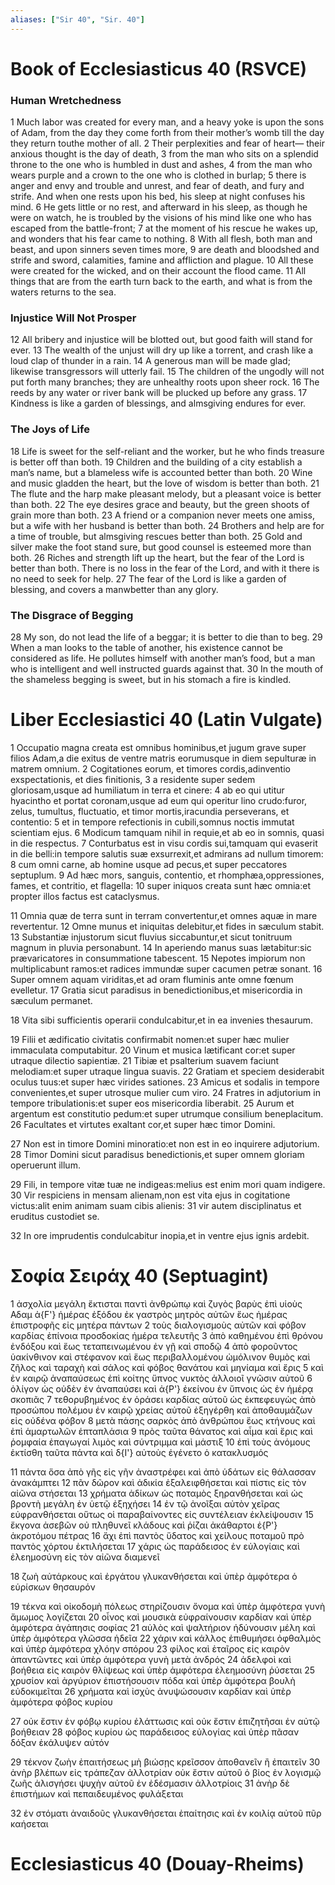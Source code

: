 ```yaml
---
aliases: ["Sir 40", "Sir. 40"]
---
```



# Book of Ecclesiasticus 40 (RSVCE)

### Human Wretchedness
1 Much labor was created for every man, and a heavy yoke is upon the sons of Adam, from the day they come forth from their mother’s womb till the day they return touthe mother of all.
2 Their perplexities and fear of heart— their anxious thought is the day of death,
3 from the man who sits on a splendid throne to the one who is humbled in dust and ashes,
4 from the man who wears purple and a crown to the one who is clothed in burlap;
5 there is anger and envy and trouble and unrest, and fear of death, and fury and strife. And when one rests upon his bed, his sleep at night confuses his mind.
6 He gets little or no rest, and afterward in his sleep, as though he were on watch, he is troubled by the visions of his mind like one who has escaped from the battle-front;
7 at the moment of his rescue he wakes up, and wonders that his fear came to nothing.
8 With all flesh, both man and beast, and upon sinners seven times more,
9 are death and bloodshed and strife and sword, calamities, famine and affliction and plague.
10 All these were created for the wicked, and on their account the flood came.
11 All things that are from the earth turn back to the earth, and what is from the waters returns to the sea.
### Injustice Will Not Prosper
12 All bribery and injustice will be blotted out, but good faith will stand for ever.
13 The wealth of the unjust will dry up like a torrent, and crash like a loud clap of thunder in a rain.
14 A generous man will be made glad; likewise transgressors will utterly fail.
15 The children of the ungodly will not put forth many branches; they are unhealthy roots upon sheer rock.
16 The reeds by any water or river bank will be plucked up before any grass.
17 Kindness is like a garden of blessings, and almsgiving endures for ever.
### The Joys of Life
18 Life is sweet for the self-reliant and the worker, but he who finds treasure is better off than both.
19 Children and the building of a city establish a man’s name, but a blameless wife is accounted better than both.
20 Wine and music gladden the heart, but the love of wisdom is better than both.
21 The flute and the harp make pleasant melody, but a pleasant voice is better than both.
22 The eye desires grace and beauty, but the green shoots of grain more than both.
23 A friend or a companion never meets one amiss, but a wife with her husband is better than both.
24 Brothers and help are for a time of trouble, but almsgiving rescues better than both.
25 Gold and silver make the foot stand sure, but good counsel is esteemed more than both.
26 Riches and strength lift up the heart, but the fear of the Lord is better than both. There is no loss in the fear of the Lord, and with it there is no need to seek for help.
27 The fear of the Lord is like a garden of blessing, and covers a manwbetter than any glory.
### The Disgrace of Begging
28 My son, do not lead the life of a beggar; it is better to die than to beg.
29 When a man looks to the table of another, his existence cannot be considered as life. He pollutes himself with another man’s food, but a man who is intelligent and well instructed guards against that.
30 In the mouth of the shameless begging is sweet, but in his stomach a fire is kindled.


# Liber Ecclesiastici 40 (Latin Vulgate)

1 Occupatio magna creata est omnibus hominibus,et jugum grave super filios Adam,a die exitus de ventre matris eorumusque in diem sepulturæ in matrem omnium.
2 Cogitationes eorum, et timores cordis,adinventio exspectationis, et dies finitionis,
3 a residente super sedem gloriosam,usque ad humiliatum in terra et cinere:
4 ab eo qui utitur hyacintho et portat coronam,usque ad eum qui operitur lino crudo:furor, zelus, tumultus, fluctuatio, et timor mortis,iracundia perseverans, et contentio:
5 et in tempore refectionis in cubili,somnus noctis immutat scientiam ejus.
6 Modicum tamquam nihil in requie,et ab eo in somnis, quasi in die respectus.
7 Conturbatus est in visu cordis sui,tamquam qui evaserit in die belli:in tempore salutis suæ exsurrexit,et admirans ad nullum timorem:
8 cum omni carne, ab homine usque ad pecus,et super peccatores septuplum.
9 Ad hæc mors, sanguis, contentio, et rhomphæa,oppressiones, fames, et contritio, et flagella:
10 super iniquos creata sunt hæc omnia:et propter illos factus est cataclysmus.

11 Omnia quæ de terra sunt in terram convertentur,et omnes aquæ in mare revertentur.
12 Omne munus et iniquitas delebitur,et fides in sæculum stabit.
13 Substantiæ injustorum sicut fluvius siccabuntur,et sicut tonitruum magnum in pluvia personabunt.
14 In aperiendo manus suas lætabitur:sic prævaricatores in consummatione tabescent.
15 Nepotes impiorum non multiplicabunt ramos:et radices immundæ super cacumen petræ sonant.
16 Super omnem aquam viriditas,et ad oram fluminis ante omne fœnum evelletur.
17 Gratia sicut paradisus in benedictionibus,et misericordia in sæculum permanet.

18 Vita sibi sufficientis operarii condulcabitur,et in ea invenies thesaurum.

19 Filii et ædificatio civitatis confirmabit nomen:et super hæc mulier immaculata computabitur.
20 Vinum et musica lætificant cor:et super utraque dilectio sapientiæ.
21 Tibiæ et psalterium suavem faciunt melodiam:et super utraque lingua suavis.
22 Gratiam et speciem desiderabit oculus tuus:et super hæc virides sationes.
23 Amicus et sodalis in tempore convenientes,et super utrosque mulier cum viro.
24 Fratres in adjutorium in tempore tribulationis:et super eos misericordia liberabit.
25 Aurum et argentum est constitutio pedum:et super utrumque consilium beneplacitum.
26 Facultates et virtutes exaltant cor,et super hæc timor Domini.

27 Non est in timore Domini minoratio:et non est in eo inquirere adjutorium.
28 Timor Domini sicut paradisus benedictionis,et super omnem gloriam operuerunt illum.

29 Fili, in tempore vitæ tuæ ne indigeas:melius est enim mori quam indigere.
30 Vir respiciens in mensam alienam,non est vita ejus in cogitatione victus:alit enim animam suam cibis alienis:
31 vir autem disciplinatus et eruditus custodiet se.

32 In ore imprudentis condulcabitur inopia,et in ventre ejus ignis ardebit.


# Σοφία Σειράχ 40 (Septuagint)

1 ἀσχολία μεγάλη ἔκτισται παντὶ ἀνθρώπῳ καὶ ζυγὸς βαρὺς ἐπὶ υἱοὺς Αδαμ ἀ{F'} ἡμέρας ἐξόδου ἐκ γαστρὸς μητρὸς αὐτῶν ἕως ἡμέρας ἐπιστροφῆς εἰς μητέρα πάντων
2 τοὺς διαλογισμοὺς αὐτῶν καὶ φόβον καρδίας ἐπίνοια προσδοκίας ἡμέρα τελευτῆς
3 ἀπὸ καθημένου ἐπὶ θρόνου ἐνδόξου καὶ ἕως τεταπεινωμένου ἐν γῇ καὶ σποδῷ
4 ἀπὸ φοροῦντος ὑακίνθινον καὶ στέφανον καὶ ἕως περιβαλλομένου ὠμόλινον θυμὸς καὶ ζῆλος καὶ ταραχὴ καὶ σάλος καὶ φόβος θανάτου καὶ μηνίαμα καὶ ἔρις
5 καὶ ἐν καιρῷ ἀναπαύσεως ἐπὶ κοίτης ὕπνος νυκτὸς ἀλλοιοῖ γνῶσιν αὐτοῦ
6 ὀλίγον ὡς οὐδὲν ἐν ἀναπαύσει καὶ ἀ{P'} ἐκείνου ἐν ὕπνοις ὡς ἐν ἡμέρᾳ σκοπιᾶς
7 τεθορυβημένος ἐν ὁράσει καρδίας αὐτοῦ ὡς ἐκπεφευγὼς ἀπὸ προσώπου πολέμου ἐν καιρῷ χρείας αὐτοῦ ἐξηγέρθη καὶ ἀποθαυμάζων εἰς οὐδένα φόβον
8 μετὰ πάσης σαρκὸς ἀπὸ ἀνθρώπου ἕως κτήνους καὶ ἐπὶ ἁμαρτωλῶν ἑπταπλάσια
9 πρὸς ταῦτα θάνατος καὶ αἷμα καὶ ἔρις καὶ ῥομφαία ἐπαγωγαί λιμὸς καὶ σύντριμμα καὶ μάστιξ
10 ἐπὶ τοὺς ἀνόμους ἐκτίσθη ταῦτα πάντα καὶ δ{I'} αὐτοὺς ἐγένετο ὁ κατακλυσμός

11 πάντα ὅσα ἀπὸ γῆς εἰς γῆν ἀναστρέφει καὶ ἀπὸ ὑδάτων εἰς θάλασσαν ἀνακάμπτει
12 πᾶν δῶρον καὶ ἀδικία ἐξαλειφθήσεται καὶ πίστις εἰς τὸν αἰῶνα στήσεται
13 χρήματα ἀδίκων ὡς ποταμὸς ξηρανθήσεται καὶ ὡς βροντὴ μεγάλη ἐν ὑετῷ ἐξηχήσει
14 ἐν τῷ ἀνοῖξαι αὐτὸν χεῖρας εὐφρανθήσεται οὕτως οἱ παραβαίνοντες εἰς συντέλειαν ἐκλείψουσιν
15 ἔκγονα ἀσεβῶν οὐ πληθυνεῖ κλάδους καὶ ῥίζαι ἀκάθαρτοι ἐ{P'} ἀκροτόμου πέτρας
16 ἄχι ἐπὶ παντὸς ὕδατος καὶ χείλους ποταμοῦ πρὸ παντὸς χόρτου ἐκτιλήσεται
17 χάρις ὡς παράδεισος ἐν εὐλογίαις καὶ ἐλεημοσύνη εἰς τὸν αἰῶνα διαμενεῖ

18 ζωὴ αὐτάρκους καὶ ἐργάτου γλυκανθήσεται καὶ ὑπὲρ ἀμφότερα ὁ εὑρίσκων θησαυρόν

19 τέκνα καὶ οἰκοδομὴ πόλεως στηρίζουσιν ὄνομα καὶ ὑπὲρ ἀμφότερα γυνὴ ἄμωμος λογίζεται
20 οἶνος καὶ μουσικὰ εὐφραίνουσιν καρδίαν καὶ ὑπὲρ ἀμφότερα ἀγάπησις σοφίας
21 αὐλὸς καὶ ψαλτήριον ἡδύνουσιν μέλη καὶ ὑπὲρ ἀμφότερα γλῶσσα ἡδεῖα
22 χάριν καὶ κάλλος ἐπιθυμήσει ὀφθαλμὸς καὶ ὑπὲρ ἀμφότερα χλόην σπόρου
23 φίλος καὶ ἑταῖρος εἰς καιρὸν ἀπαντῶντες καὶ ὑπὲρ ἀμφότερα γυνὴ μετὰ ἀνδρός
24 ἀδελφοὶ καὶ βοήθεια εἰς καιρὸν θλίψεως καὶ ὑπὲρ ἀμφότερα ἐλεημοσύνη ῥύσεται
25 χρυσίον καὶ ἀργύριον ἐπιστήσουσιν πόδα καὶ ὑπὲρ ἀμφότερα βουλὴ εὐδοκιμεῖται
26 χρήματα καὶ ἰσχὺς ἀνυψώσουσιν καρδίαν καὶ ὑπὲρ ἀμφότερα φόβος κυρίου

27 οὐκ ἔστιν ἐν φόβῳ κυρίου ἐλάττωσις καὶ οὐκ ἔστιν ἐπιζητῆσαι ἐν αὐτῷ βοήθειαν
28 φόβος κυρίου ὡς παράδεισος εὐλογίας καὶ ὑπὲρ πᾶσαν δόξαν ἐκάλυψεν αὐτόν

29 τέκνον ζωὴν ἐπαιτήσεως μὴ βιώσῃς κρεῖσσον ἀποθανεῖν ἢ ἐπαιτεῖν
30 ἀνὴρ βλέπων εἰς τράπεζαν ἀλλοτρίαν οὐκ ἔστιν αὐτοῦ ὁ βίος ἐν λογισμῷ ζωῆς ἀλισγήσει ψυχὴν αὐτοῦ ἐν ἐδέσμασιν ἀλλοτρίοις
31 ἀνὴρ δὲ ἐπιστήμων καὶ πεπαιδευμένος φυλάξεται

32 ἐν στόματι ἀναιδοῦς γλυκανθήσεται ἐπαίτησις καὶ ἐν κοιλίᾳ αὐτοῦ πῦρ καήσεται


# Ecclesiasticus 40 (Douay-Rheims)

